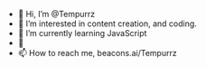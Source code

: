 - 👋 Hi, I’m @Tempurrz
- 👀 I’m interested in content creation, and coding.
- 🌱 I’m currently learning JavaScript 
- 💞
- 📫 How to reach me, beacons.ai/Tempurrz

<!---
Tempurrz/Tempurrz is a ✨ special ✨ repository because its `README.md` (this file) appears on your GitHub profile.
You can click the Preview link to take a look at your changes.
--->
